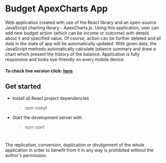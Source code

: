 # Budget ApexCharts App

Web application created with use of the React library and an open-source JavaScript charting library - ApexCharts.js. Using this application, user can add new budget action (which can be income or outcome) with details about it and specified value. Of course, action can be further deleted and all data in the state of app will be automatically updated. With given data, the JavaScript methods automatically calculate balance summary and draw a chart which present the history of the balance. Application is fully responsive and looks eye-friendly on every mobile device.

#### To check live version click: [here](https://react-budget.msulewski.pl)

## Get started

- Install all React project dependencies

  > npm install

- Start the development server with
  > npm start

#
The replication, conversion, duplication or divulgement of the whole application in order to benefit from it in any way is prohibited without the author's permission.
